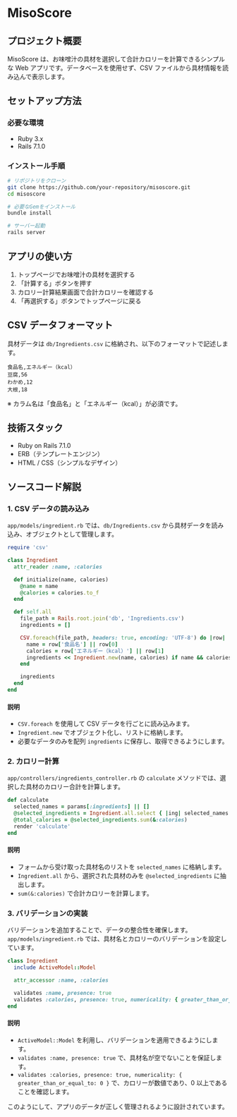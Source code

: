 # MisoScore

## プロジェクト概要

MisoScore は、お味噌汁の具材を選択して合計カロリーを計算できるシンプルな Web アプリです。データベースを使用せず、CSV ファイルから具材情報を読み込んで表示します。

## セットアップ方法

### 必要な環境

- Ruby 3.x
- Rails 7.1.0

### インストール手順

```sh
# リポジトリをクローン
git clone https://github.com/your-repository/misoscore.git
cd misoscore

# 必要なGemをインストール
bundle install

# サーバー起動
rails server
```

## アプリの使い方

1. トップページでお味噌汁の具材を選択する
2. 「計算する」ボタンを押す
3. カロリー計算結果画面で合計カロリーを確認する
4. 「再選択する」ボタンでトップページに戻る

## CSV データフォーマット

具材データは `db/Ingredients.csv` に格納され、以下のフォーマットで記述します。

```
食品名,エネルギー（kcal）
豆腐,56
わかめ,12
大根,18
```

※ カラム名は「食品名」と「エネルギー（kcal）」が必須です。

## 技術スタック

- Ruby on Rails 7.1.0
- ERB（テンプレートエンジン）
- HTML / CSS（シンプルなデザイン）

## ソースコード解説

### 1. CSV データの読み込み

`app/models/ingredient.rb` では、`db/Ingredients.csv` から具材データを読み込み、オブジェクトとして管理します。

```ruby
require 'csv'

class Ingredient
  attr_reader :name, :calories

  def initialize(name, calories)
    @name = name
    @calories = calories.to_f
  end

  def self.all
    file_path = Rails.root.join('db', 'Ingredients.csv')
    ingredients = []

    CSV.foreach(file_path, headers: true, encoding: 'UTF-8') do |row|
      name = row['食品名'] || row[0]
      calories = row['エネルギー（kcal）'] || row[1]
      ingredients << Ingredient.new(name, calories) if name && calories
    end

    ingredients
  end
end
```

#### 説明

- `CSV.foreach` を使用して CSV データを行ごとに読み込みます。
- `Ingredient.new` でオブジェクト化し、リストに格納します。
- 必要なデータのみを配列 `ingredients` に保存し、取得できるようにします。

### 2. カロリー計算

`app/controllers/ingredients_controller.rb` の `calculate` メソッドでは、選択した具材のカロリー合計を計算します。

```ruby
def calculate
  selected_names = params[:ingredients] || []
  @selected_ingredients = Ingredient.all.select { |ing| selected_names.include?(ing.name) }
  @total_calories = @selected_ingredients.sum(&:calories)
  render 'calculate'
end
```

#### 説明

- フォームから受け取った具材名のリストを `selected_names` に格納します。
- `Ingredient.all` から、選択された具材のみを `@selected_ingredients` に抽出します。
- `sum(&:calories)` で合計カロリーを計算します。

### 3. バリデーションの実装

バリデーションを追加することで、データの整合性を確保します。`app/models/ingredient.rb` では、具材名とカロリーのバリデーションを設定しています。

```ruby
class Ingredient
  include ActiveModel::Model

  attr_accessor :name, :calories

  validates :name, presence: true
  validates :calories, presence: true, numericality: { greater_than_or_equal_to: 0 }
end
```

#### 説明

- `ActiveModel::Model` を利用し、バリデーションを適用できるようにします。
- `validates :name, presence: true` で、具材名が空でないことを保証します。
- `validates :calories, presence: true, numericality: { greater_than_or_equal_to: 0 }` で、カロリーが数値であり、0 以上であることを確認します。

このようにして、アプリのデータが正しく管理されるように設計されています。
